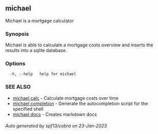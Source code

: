 ## michael

Michael is a mortgage calculator

### Synopsis

Michael is able to calculate a mortgage costs overview and inserts the results into a sqlite database.

### Options

```
  -h, --help   help for michael
```

### SEE ALSO

* [michael calc](michael_calc.md)	 - Calculate mortgage costs over time
* [michael completion](michael_completion.md)	 - Generate the autocompletion script for the specified shell
* [michael docs](michael_docs.md)	 - Creates markdown docs

###### Auto generated by spf13/cobra on 23-Jan-2023

